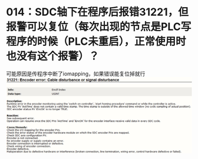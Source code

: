 # 014：SDC轴下在程序后报错31221，但报警可以复位（每次出现的节点是PLC写程序的时候（PLC未重启），正常使用时也没有这个报警）？
可能原因是传程序中断了iomapping，如果错误能复位掉就行
![Img](./FILES/014：SDC轴下在程序后报错31221，但报警可以复位（每次出现的节点是PLC写程序的时候（PLC未重启），正常使用时也没有这个报警）？.md/img-20220530161632.png)
